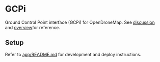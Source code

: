# GCPi
Ground Control Point interface (GCPi) for OpenDroneMap. See [discussion](https://github.com/AmericanRedCross/posm/issues/221) and [overview](https://docs.google.com/document/d/1GbY542XnYVuwsdeZ_6izmpY0MI-gvQ0PNLaf5kpqSeI/edit)for reference.

## Setup
Refer to [app/README.md](app/README.md) for development and deploy instructions.

